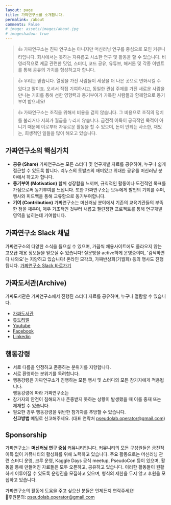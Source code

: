 ```yaml
---
layout: page
title: 가짜연구소를 소개합니다. 
permalink: /about
comments: False
# image: assets/images/about.jpg
# imageshadow: true
---
```


> 👍 가짜연구소는 진짜 연구소는 아니지만 머신러닝 연구를 중심으로 모인 커뮤니티입니다. 회사에서는 못하는 자유롭고 사소한 연구 및 활동을 할 수 있습니다. 비영리적으로 케글 관련한 밋업, 스터디, 코드 공유, 유튜브, 해커톤 및 각종 이벤트를 통해 공유의 가치를 형성하고자 합니다. 

> 👍 우리는 믿습니다. 열정을 가진 사람들이 세상을 더 나은 곳으로 변화시킬 수 있다고 말이죠. 오셔서 직접 기여하시고, 동일한 관심 주제를 가진 새로운 사람을 만나는 기회를 통해 선한 영향력과 동기부여가 가득한 사람들과 함께함으로 동기부여 받으세요!

> 👍 가짜연구소는 조직을 위해서 비용을 걷지 않습니다. 그 비용으로 조직의 덩치를 불리거나 저희가 월급을 누리지 않습니다. 금전적 이득이 궁극적인 목적이 아니기 때문에 이로부터 자유로운 활동을 할 수 있으며, 돈이 안되는 사소한, 재밌는, 희생적인 일들을 많이 해오고 있습니다.



## 가짜연구소의 핵심가치
- **공유 (Share)**
가짜연구소는 모든 스터디 및 연구개발 자료를 공유하여, 누구나 쉽게 접근할 수 있도록 합니다. 리누스의 토발즈의 재미있고 위대한 공유를 머신러닝 분야에서 하고자 합니다.
- **동기부여 (Motivation)**
함께 성장함을 느끼며, 규칙적인 활동이나 도전적인 목표를 가짐으로써 동기부여를 느낍니다. 또한 가짜연구소는 모두에게 발언의 기회를 주며, 행사와 피드백을 통해 교류함으로 동기부여합니다. 
- **기여 (Contribution)**
가짜연구소는 머신러닝 분야에서 기존의 교육기관들의 부족한 점을 채우며, 매우 기초적인 것부터 새롭고 챌린징한 프로젝트를 통해 연구개발 영역을 넓히는데 기여합니다.
  

## 가짜연구소 Slack 채널
가짜연구소의 다양한 소식을 들으실 수 있으며, 가끔씩 채용사이트에도 올라오지 않는 고오급 채용 정보들을 얻으실 수 있습니다! 질문방을 active하게 운영중이며, '검색하면 다 나와요'는 지양하고 있습니다! 온라인 모각코, 가짜반상회(기월회) 등의 행사도 진행됩니다. [가짜연구소 Slack 바로가기](https://join.slack.com/t/pseudolab/shared_invite/zt-t8aqyun4-_a5Mc8GMMbsiMbb~7M~Y6A)
  

## 가짜도서관(Archive)
가짜도서관은 가짜연구소에서 진행된 스터디 자료를 공유하며, 누구나 열람할 수 있습니다.
- [가짜도서관](https://www.notion.so/Archive-5bc7ea712dca4ad0857fe1e1d40a7a08)
- [튜토리얼](https://pseudo-lab.github.io/Tutorial-Book/)
- [Youtube](https://www.youtube.com/channel/UCLxNgQ_Ir6Cuod9mkBBiPEw)
- [Facebook](https://www.facebook.com/groups/pseudolab/)
- [Linkedin](https://www.linkedin.com/company/pseudolab/)
  

## 행동강령
- 서로 다름을 인정하고 존중하는 분위기를 지향합니다.
- 서로 환영하는 분위기를 독려합니다.
- 행동강령은 가짜연구소가 진행하는 모든 행사 및 스터디의 모든 참가자에게 적용됩니다.  
행동강령에 따라 가짜연구소는  
- 참가자의 안전이 침해되거나 존중받지 못하는 상황이 발생했을 때 이를 중재 또는 제재할 수 있습니다.
- 필요한 경우 행동강령을 위반한 참가자를 추방할 수 있습니다.  
**신고방법** 메일로 신고해주세요. (대표 연락처 pseudolab.operator@gmail.com)

## Sponsorship
가짜연구소는 **머신러닝 연구 중심** 커뮤니티입니다. 커뮤니티의 모든 구성원들은 금전적 이득 없이 커뮤니티의 활성화를 위해 노력하고 있습니다. 주요 활동으로는 머신러닝 관련 스터디 운영, 크루 운영, Kaggle Days 공식 meetup, PseudoCon 등이 있으며, 활동을 통해 만들어진 자료들은 모두 오픈하고, 공유하고 있습니다. 이러한 활동들이 원활하게 이루어질 수 있도록 운영진을 모집하고 있으며, 형식의 제한을 두지 않고 후원을 모집하고 있습니다.

가짜연구소의 활동에 도움을 주고 싶으신 분들은 언제든지 연락주세요!  
📩후원문의: pseudolab.operator@gmail.com